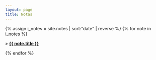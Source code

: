 ```yaml
---
layout: page
title: Notas
---
```

{% assign i_notes = site.notes | sort:"date" | reverse %}
{% for note in i_notes %}
  <p>&raquo; <a href=".{{ note.url }}"><strong>{{ note.title }}</strong></a></p>
{% endfor %}